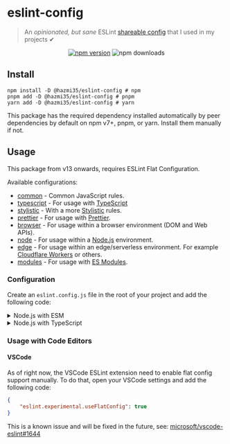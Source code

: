 # eslint-config
> An *opinionated, but sane* ESLint [shareable config](http://eslint.org/docs/developer-guide/shareable-configs.html) that I used in my projects ✔

<div align="center">
<a href="https://www.npmjs.com/package/@hazmi35/eslint-config">
  <img src="https://img.shields.io/npm/v/@hazmi35/eslint-config?maxAge=3600" alt="npm version" ></a>
  <img src="https://img.shields.io/npm/dt/@hazmi35/eslint-config?maxAge=3600" alt="npm downloads">
</div>

## Install
```sh-session
npm install -D @hazmi35/eslint-config # npm
pnpm add -D @hazmi35/eslint-config # pnpm
yarn add -D @hazmi35/eslint-config # yarn
```
This package has the required dependency installed automatically by peer dependencies by default on npm v7+, pnpm, or yarn. Install them manually if not.

## Usage
This package from v13 onwards, requires ESLint Flat Configuration.

Available configurations:
- [common](./conf/common.js) - Common JavaScript rules.
- [typescript](./conf/typescript.js) - For usage with [TypeScript](https://www.typescriptlang.org)
- [stylistic](./conf/stylistic.js) - With a more [Stylistic](https://eslint.style) rules.
- [prettier](./conf/prettier.js) - For usage with [Prettier](https://prettier.io).
- [browser](./conf/browser.js) - For usage within a browser environment (DOM and Web APIs).
- [node](./conf/node.js) - For usage within a [Node.js](https://nodejs.org) environment.
- [edge](./conf/edge.js) - For usage within an edge/serverless environment. For example [Cloudflare Workers](https://workers.cloudflare.com/) or others.
- [modules](./conf/modules.js) - For usage with [ES Modules](https://nodejs.org/api/esm.html).

### Configuration
Create an `eslint.config.js` file in the root of your project and add the following code:

<details>
<summary>Node.js with ESM</summary>
<br>

```js
import common from "@hazmi35/eslint-config/common";
import modules from "@hazmi35/eslint-config/modules";
import node from "@hazmi35/eslint-config/node";
import stylistic from "@hazmi35/eslint-config/stylistic";

export default [...common, ...modules, ...node, ...stylistic];
``````
</details>

<details>
<summary>Node.js with TypeScript</summary>
<br>

```js
import common from "@hazmi35/eslint-config/common";
import modules from "@hazmi35/eslint-config/modules";
import node from "@hazmi35/eslint-config/node";
import stylistic from "@hazmi35/eslint-config/stylistic";
import typescript from "@hazmi35/eslint-config/typescript";

export default [...common, ...modules, ...node, ...stylistic, ...typescript];
</details>

<details>
<summary>Usage with prettier</summary>
<br>

```js
import common from "@hazmi35/eslint-config/common";
import modules from "@hazmi35/eslint-config/modules";
import node from "@hazmi35/eslint-config/node";
import prettier from "@hazmi35/eslint-config/prettier";

// Prettier must not be used with stylistic config, because it will conflict with each other.
export default [...common, ...modules, ...node, ...prettier];
```
</details>

### Usage with Code Editors
#### VSCode
As of right now, the VSCode ESLint extension need to enable flat config support manually. To do that, open your VSCode settings and add the following code:
```json
{
    "eslint.experimental.useFlatConfig": true
}
```

This is a known issue and will be fixed in the future, see: [microsoft/vscode-eslint#1644](https://github.com/microsoft/vscode-eslint/issues/1644)
